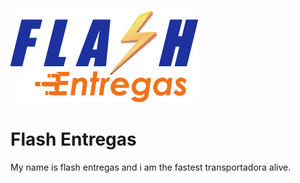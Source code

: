 ![Flash Entregas logo](public/images/logo_es.png)

# Flash Entregas

My name is flash entregas and i am the fastest transportadora alive.
